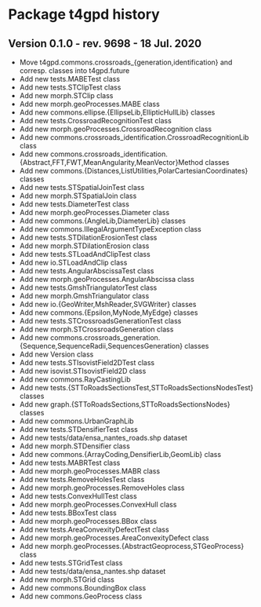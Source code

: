 # Package t4gpd history

## Version 0.1.0 - rev. 9698 - 18 Jul. 2020
* Move t4gpd.commons.crossroads_{generation,identification} and corresp. classes into t4gpd.future
* Add new tests.MABETest class
* Add new tests.STClipTest class
* Add new morph.STClip class
* Add new morph.geoProcesses.MABE class
* Add new commons.ellipse.{EllipseLib,EllipticHullLib} classes
* Add new tests.CrossroadRecognitionTest class
* Add new morph.geoProcesses.CrossroadRecognition class
* Add new commons.crossroads_identification.CrossroadRecognitionLib class
* Add new commons.crossroads_identification.{Abstract,FFT,FWT,MeanAngularity,MeanVector}Method classes
* Add new commons.{Distances,ListUtilities,PolarCartesianCoordinates} classes
* Add new tests.STSpatialJoinTest class
* Add new morph.STSpatialJoin class
* Add new tests.DiameterTest class
* Add new morph.geoProcesses.Diameter class
* Add new commons.{AngleLib,DiameterLib} classes
* Add new commons.IllegalArgumentTypeException class
* Add new tests.STDilationErosionTest class
* Add new morph.STDilationErosion class
* Add new tests.STLoadAndClipTest class
* Add new io.STLoadAndClip class
* Add new tests.AngularAbscissaTest class
* Add new morph.geoProcesses.AngularAbscissa class
* Add new tests.GmshTriangulatorTest class
* Add new morph.GmshTriangulator class
* Add new io.{GeoWriter,MshReader,SVGWriter} classes
* Add new commons.{Epsilon,MyNode,MyEdge} classes
* Add new tests.STCrossroadsGenerationTest class
* Add new morph.STCrossroadsGeneration class
* Add new commons.crossroads_generation.{Sequence,SequenceRadii,SequencesGeneration} classes
* Add new Version class
* Add new tests.STIsovistField2DTest class
* Add new isovist.STIsovistField2D class
* Add new commons.RayCastingLib
* Add new tests.{STToRoadsSectionsTest,STToRoadsSectionsNodesTest} classes
* Add new graph.{STToRoadsSections,STToRoadsSectionsNodes} classes
* Add new commons.UrbanGraphLib
* Add new tests.STDensifierTest class
* Add new tests/data/ensa_nantes_roads.shp dataset
* Add new morph.STDensifier class
* Add new commons.{ArrayCoding,DensifierLib,GeomLib} class
* Add new tests.MABRTest class
* Add new morph.geoProcesses.MABR class
* Add new tests.RemoveHolesTest class
* Add new morph.geoProcesses.RemoveHoles class
* Add new tests.ConvexHullTest class
* Add new morph.geoProcesses.ConvexHull class
* Add new tests.BBoxTest class
* Add new morph.geoProcesses.BBox class
* Add new tests.AreaConvexityDefectTest class
* Add new morph.geoProcesses.AreaConvexityDefect class
* Add new morph.geoProcesses.{AbstractGeoprocess,STGeoProcess} class
* Add new tests.STGridTest class
* Add new tests/data/ensa_nantes.shp dataset
* Add new morph.STGrid class
* Add new commons.BoundingBox class
* Add new commons.GeoProcess class

